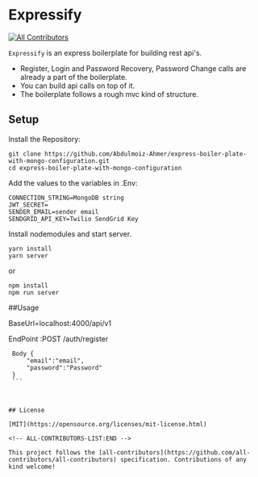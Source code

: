 # Expressify

<!-- ALL-CONTRIBUTORS-BADGE:START - Do not remove or modify this section -->

[![All Contributors](https://img.shields.io/badge/all_contributors-1-orange.svg?style=flat-square)](#contributors-)

<!-- ALL-CONTRIBUTORS-BADGE:END -->

`Expressify` is an express boilerplate for building rest api's.

- Register, Login and Password Recovery, Password Change calls are already a part of the boilerplate.
- You can build api calls on top of it.
- The boilerplate follows a rough mvc kind of structure.

## Setup

Install the Repository:

```
git clone https://github.com/Abdulmoiz-Ahmer/express-boiler-plate-with-mongo-configuration.git
cd express-boiler-plate-with-mongo-configuration
```

Add the values to the variables in .Env:

```
CONNECTION_STRING=MongoDB string
JWT_SECRET=
SENDER_EMAIL=sender email
SENDGRID_API_KEY=Twilio SendGrid Key
```

Install nodemodules and start server.

```
yarn install
yarn server
```

or

```
npm install
npm run server
```

##Usage

BaseUrl=localhost:4000/api/v1

   EndPoint :POST  /auth/register
   
   ```
    Body {
        "email":"email",
        "password":"Password"
    }
    ```



## License

[MIT](https://opensource.org/licenses/mit-license.html)

<!-- ALL-CONTRIBUTORS-LIST:END -->

This project follows the [all-contributors](https://github.com/all-contributors/all-contributors) specification. Contributions of any kind welcome!
